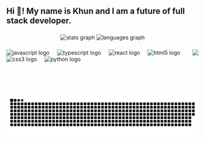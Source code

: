 <h2 align="left">Hi 👋! My name is Khun and I am a future of full stack developer.</h2>

###

<div align="center">
  <img src="https://github-readme-stats.vercel.app/api?username=khun1010&hide_title=false&hide_rank=false&show_icons=true&include_all_commits=true&count_private=true&disable_animations=false&theme=dracula&locale=en&hide_border=false" height="150" alt="stats graph"  />
  <img src="https://github-readme-stats.vercel.app/api/top-langs?username=khun1010&locale=en&hide_title=false&layout=compact&card_width=320&langs_count=5&theme=dracula&hide_border=false" height="150" alt="languages graph"  />
</div>

###

<img align="right" height="120" src="https://giffiles.alphacoders.com/222/222060.gif"  />

###

<div align="left">
  <img src="https://cdn.jsdelivr.net/gh/devicons/devicon/icons/javascript/javascript-original.svg" height="30" alt="javascript logo"  />
  <img width="12" />
  <img src="https://cdn.jsdelivr.net/gh/devicons/devicon/icons/typescript/typescript-original.svg" height="30" alt="typescript logo"  />
  <img width="12" />
  <img src="https://cdn.jsdelivr.net/gh/devicons/devicon/icons/react/react-original.svg" height="30" alt="react logo"  />
  <img width="12" />
  <img src="https://cdn.jsdelivr.net/gh/devicons/devicon/icons/html5/html5-original.svg" height="30" alt="html5 logo"  />
  <img width="12" />
  <img src="https://cdn.jsdelivr.net/gh/devicons/devicon/icons/css3/css3-original.svg" height="30" alt="css3 logo"  />
  <img width="12" />
  <img src="https://cdn.jsdelivr.net/gh/devicons/devicon/icons/python/python-original.svg" height="30" alt="python logo"  />
</div>

###


<picture>
  <source media="(prefers-color-scheme: dark)" srcset="https://raw.githubusercontent.com/khun1010/khun1010/output/github-snake-dark.svg" />
  <source media="(prefers-color-scheme: light)" srcset="https://raw.githubusercontent.com/khun1010/khun1010/output/github-snake.svg" />
  <img alt="Snake animation" src="https://raw.githubusercontent.com/khun1010/khun1010/output/github-snake.svg" />
</picture>

###
